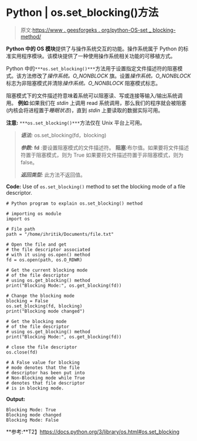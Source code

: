 # Python | os.set_blocking()方法

> 原文:[https://www . geesforgeks . org/python-OS-set _ blocking-method/](https://www.geeksforgeeks.org/python-os-set_blocking-method/)

**Python 中的 OS 模块**提供了与操作系统交互的功能。操作系统属于 Python 的标准实用程序模块。该模块提供了一种使用操作系统相关功能的可移植方式。

Python 中的`***os.set_blocking()***`方法用于设置指定文件描述符的阻塞模式。该方法修改了*操作系统。O_NONBLOCK* 旗。设置*操作系统。O_NONBLOCK* 标志为非阻塞模式并清除*操作系统。O_NONBLOCK* 阻塞模式标志。

阻塞模式下的文件描述符意味着系统可以阻塞读、写或连接等输入/输出系统调用。
**例如**:如果我们在 *stdin* 上调用 read 系统调用，那么我们的程序就会被阻塞(内核会将进程置于*睡眠状态*)，直到 *stdin* 上要读取的数据实际可用。

**注意:** `***os.set_blocking()***`方法仅在 Unix 平台上可用。

> ***语法:*** os.set_blocking(fd，blocking)
> 
> ***参数:***
> **fd** :要设置阻塞模式的文件描述符。
> **阻塞**:布尔值。如果要将文件描述符置于阻塞模式，则为 True 如果要将文件描述符置于非阻塞模式，则为 false。
> 
> ***返回类型:*** 此方法不返回值。

**Code:** Use of `os.set_blocking()` method to set the blocking mode of a file descriptor.

```
# Python program to explain os.set_blocking() method 

# importing os module 
import os

# File path 
path = "/home/ihritik/Documents/file.txt"

# Open the file and get
# the file descriptor associated
# with it using os.open() method
fd = os.open(path, os.O_RDWR)

# Get the current blocking mode
# of the file descriptor
# using os.get_blocking() method
print("Blocking Mode:", os.get_blocking(fd)) 

# Change the blocking mode
blocking = False
os.set_blocking(fd, blocking)
print("Blocking mode changed")

# Get the blocking mode
# of the file descriptor
# using os.get_blocking() method
print("Blocking Mode:", os.get_blocking(fd)) 

# close the file descriptor
os.close(fd)

# A False value for blocking
# mode denotes that the file
# descriptor has been put into
# Non-Blocking mode while True
# denotes that file descriptor
# is in blocking mode.
```

**Output:**

```
Blocking Mode: True
Blocking mode changed
Blocking Mode: False

```

**参考:**T2】https://docs.python.org/3/library/os.html#os.set_blocking